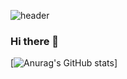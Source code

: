 ![header](https://capsule-render.vercel.app/api?type=wave&color=auto&height=300&section=header&text=박서준&fontSize=90)

### Hi there 👋

[![Anurag's GitHub stats](https://github-readme-stats.vercel.app/api?username=ParkSeoJune&&show_icons=true&theme=default)]


<!--
**ParkSeoJune/ParkSeoJune** is a ✨ _special_ ✨ repository because its `README.md` (this file) appears on your GitHub profile.

Here are some ideas to get you started:

- 🔭 I’m currently working on ...
- 🌱 I’m currently learning ...
- 👯 I’m looking to collaborate on ...
- 🤔 I’m looking for help with ...
- 💬 Ask me about ...
- 📫 How to reach me: ...
- 😄 Pronouns: ...
- ⚡ Fun fact: ...
-->

